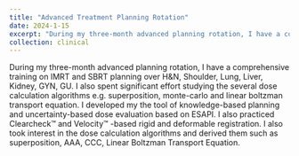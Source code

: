 ```yaml
---
title: "Advanced Treatment Planning Rotation"
date: 2024-1-15
excerpt: "During my three-month advanced planning rotation, I have a comprehensive training on IMRT and SBRT planning over H&N, Shoulder, Lung, Liver, Kidney, GYN, GU. **Please click the title to know more about this brilliant rotation!**"
collection: clinical
---
```


During my three-month advanced planning rotation, I have a comprehensive training on IMRT and SBRT planning over H&N, Shoulder, Lung, Liver, Kidney, GYN, GU. I also spent significant effort studying the several dose calculation algorithms e.g. superposition, monte-carlo and linear boltzman transport equation. I developed my the tool of knowledge-based planning and uncertainty-based dose evaluation based on ESAPI. I also practiced Clearcheck™ and Velocity™ -based rigid and deformable registration. I also took interest in the dose calculation algorithms and derived them such as superposition, AAA, CCC, Linear Boltzman Transport Equation. 